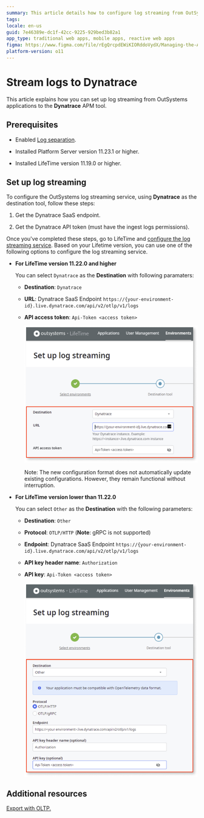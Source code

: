 ```yaml
---
summary: This article details how to configure log streaming from OutSystems 11 (O11) to Dynatrace, including prerequisites and setup instructions.
tags:
locale: en-us
guid: 7e46389e-dc1f-42cc-9225-929bed3b82a1
app_type: traditional web apps, mobile apps, reactive web apps
figma: https://www.figma.com/file/rEgQrcpdEWiKIORddoVydX/Managing-the-Applications-Lifecycle?type=design&node-id=3139%3A322&mode=design&t=IIMVc2WTi7UxHv00-1
platform-version: o11
---
```

# Stream logs to Dynatrace

This article explains how you can set up log streaming from OutSystems applications to the **Dynatrace** APM tool.

## Prerequisites

* Enabled [Log separation](../../setup-infra-platform/setup/logging-db/logs-separation-cloud/intro.md).

* Installed Platform Server version 11.23.1 or higher.

* Installed LifeTime version 11.19.0 or higher.

## Set up log streaming

To configure the OutSystems log streaming service, using **Dynatrace** as the destination tool, follow these steps:

1. Get the Dynatrace SaaS endpoint. 

1. Get the Dynatrace API token (must have the ingest logs permissions).

Once you've completed these steps, go to LifeTime and [configure the log streaming service](lifetime-streaming.md). Based on your Lifetime version, you can use one of the following options to configure the log streaming service.

* **For LifeTime version 11.22.0 and higher**

    You can select ``Dynatrace`` as the **Destination** with following paramaters:

    * **Destination**: ``Dynatrace``
    * **URL**: Dynatrace SaaS Endpoint  ``https://{your-environment-id}.live.dynatrace.com/api/v2/otlp/v1/logs``
    * **API access token**: ``Api-Token <access token>``

        ![Screenshot of the OutSystems LifeTime interface showing the log streaming configuration fields with Dynatrace as the Destination](images/log-streaming-dest-dyna-lt.png "Log Streaming Configuration in LifeTime with Dynatrace as the Destination")

        <div class="info" markdown="1">
        Note: The new configuration format does not automatically update existing configurations. However, they remain functional without interruption.
        </div>

* **For LifeTime version lower than 11.22.0**

    You can select ``Other`` as the **Destination** with the following parameters:

    * **Destination**: ``Other`` 
    * **Protocol**: ``OTLP/HTTP`` (**Note**: gRPC is not supported)
    * **Endpoint**: Dynatrace SaaS Endpoint  ``https://{your-environment-id}.live.dynatrace.com/api/v2/otlp/v1/logs``
    * **API key header name**: ``Authorization``
    * **API key**: ``Api-Token <access token>``

        ![Screenshot of the OutSystems LifeTime interface showing the log streaming configuration fields for Dynatrace](images/log-streaming-dynatrace-lt.png "Log Streaming Configuration in LifeTime")

## Additional resources

[Export with OLTP.](https://www.dynatrace.com/support/help/extend-dynatrace/opentelemetry/getting-started/otlp-export)
